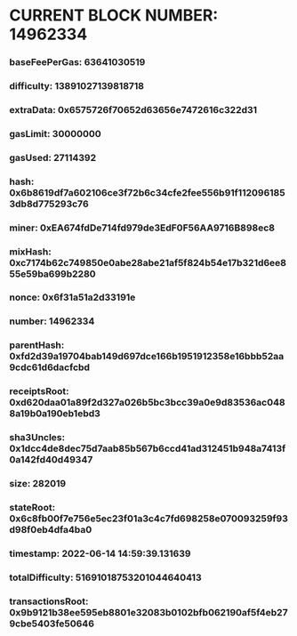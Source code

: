# CURRENT BLOCK NUMBER: 14962334

### baseFeePerGas: 63641030519
### difficulty: 13891027139818718
### extraData: 0x6575726f70652d63656e7472616c322d31
### gasLimit: 30000000
### gasUsed: 27114392
### hash: 0x6b8619df7a602106ce3f72b6c34cfe2fee556b91f1120961853db8d775293c76
### miner: 0xEA674fdDe714fd979de3EdF0F56AA9716B898ec8
### mixHash: 0xc7174b62c749850e0abe28abe21af5f824b54e17b321d6ee855e59ba699b2280
### nonce: 0x6f31a51a2d33191e
### number: 14962334
### parentHash: 0xfd2d39a19704bab149d697dce166b1951912358e16bbb52aa9cdc61d6dacfcbd
### receiptsRoot: 0xd620daa01a89f2d327a026b5bc3bcc39a0e9d83536ac0488a19b0a190eb1ebd3
### sha3Uncles: 0x1dcc4de8dec75d7aab85b567b6ccd41ad312451b948a7413f0a142fd40d49347
### size: 282019
### stateRoot: 0x6c8fb00f7e756e5ec23f01a3c4c7fd698258e070093259f93d98f0eb4dfa4ba0
### timestamp: 2022-06-14 14:59:39.131639
### totalDifficulty: 51691018753201044640413
### transactionsRoot: 0x9b9121b38ee595eb8801e32083b0102bfb062190af5f4eb279cbe5403fe50646
